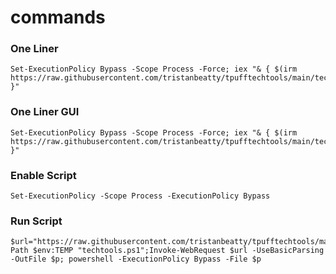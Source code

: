 # commands

### One Liner

```
Set-ExecutionPolicy Bypass -Scope Process -Force; iex "& { $(irm https://raw.githubusercontent.com/tristanbeatty/tpufftechtools/main/techtools.ps1) }"
```

### One Liner GUI
```
Set-ExecutionPolicy Bypass -Scope Process -Force; iex "& { $(irm https://raw.githubusercontent.com/tristanbeatty/tpufftechtools/main/techtoolsgui.ps1) }"
```

### Enable Script

```
Set-ExecutionPolicy -Scope Process -ExecutionPolicy Bypass
```

### Run Script

```
$url="https://raw.githubusercontent.com/tristanbeatty/tpufftechtools/main/techtools.ps1";$p=Join-Path $env:TEMP "techtools.ps1";Invoke-WebRequest $url -UseBasicParsing -OutFile $p; powershell -ExecutionPolicy Bypass -File $p
```

